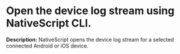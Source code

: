 # Open the device log stream using NativeScript CLI.

**Description:** NativeScript opens the device log stream for a selected connected Android or iOS device.


